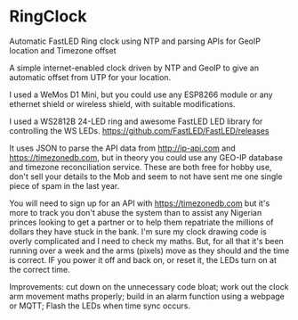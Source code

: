 # RingClock
Automatic FastLED Ring clock using NTP and parsing APIs for GeoIP location and Timezone offset

A simple internet-enabled clock driven by NTP and GeoIP to give an automatic offset from UTP for your location.

I used a WeMos D1 Mini, but you could use any ESP8266 module or any ethernet shield or wireless shield, with suitable modifications.

I used a WS2812B 24-LED ring and awesome FastLED LED library for controlling the WS LEDs. https://github.com/FastLED/FastLED/releases

It uses JSON to parse the API data from http://ip-api.com and https://timezonedb.com, but in theory you could use any GEO-IP database and timezone reconciliation service. These are both free for hobby use, don't sell your details to the Mob and seem to not have sent me one single piece of spam in the last year.

You will need to sign up for an API with https://timezonedb.com but it's more to track you don't abuse the system than to assist any Nigerian princes looking to get a partner or to help them repatriate the millions of dollars they have stuck in the bank.
I'm sure my clock drawing code is overly complicated and I need to check my maths. But, for all that it's been running over a week and the arms (pixels) move as they should and the time is correct. IF you power it off and back on, or reset it, the LEDs turn on at the correct time. 

Improvements: cut down on the unnecessary code bloat; work out the clock arm movement maths properly; build in an alarm function using a webpage or MQTT; Flash the LEDs when time sync occurs.
